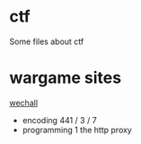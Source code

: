 # ctf
Some files about ctf

# wargame sites
[wechall](http://www.wechall.net)
* encoding              441 / 3 / 7
* programming 1         the http proxy